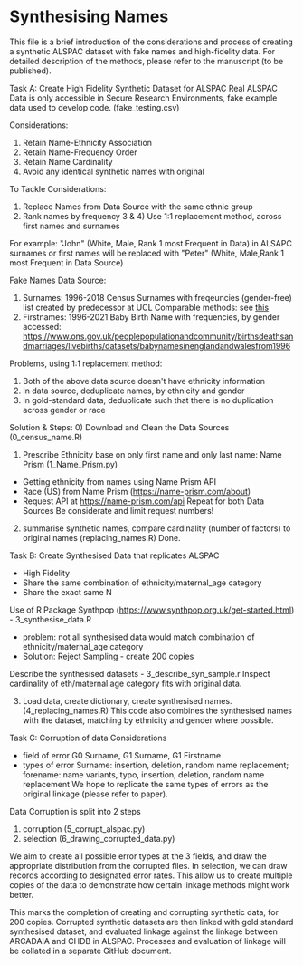 # Synthesising Names
This file is a brief introduction of the considerations and process of creating a synthetic ALSPAC dataset with fake names and high-fidelity data.
For detailed description of the methods, please refer to the manuscript (to be published).

Task A: Create High Fidelity Synthetic Dataset for ALSPAC
Real ALSPAC Data is only accessible in Secure Research Environments, fake example data used to develop code. (fake_testing.csv)

Considerations: 
1) Retain Name-Ethnicity Association
2) Retain Name-Frequency Order
3) Retain Name Cardinality
4) Avoid any identical synthetic names with original

To Tackle Considerations:
1) Replace Names from Data Source with the same ethnic group
2) Rank names by frequency
3 & 4) Use 1:1 replacement method, across first names and surnames

For example:
"John" (White, Male, Rank 1 most Frequent in Data) in ALSAPC surnames or first names will be replaced with 
"Peter" (White, Male,Rank 1 most Frequent in Data Source)

Fake Names Data Source:
1) Surnames: 1996-2018 Census Surnames with freqeuncies (gender-free)
list created by predecessor at UCL
Comparable methods: see [this]([url](https://eprints.lse.ac.uk/115497/1/WP_342.pdf)) 
3) Firstnames: 1996-2021 Baby Birth Name with frequencies, by gender
accessed: https://www.ons.gov.uk/peoplepopulationandcommunity/birthsdeathsandmarriages/livebirths/datasets/babynamesinenglandandwalesfrom1996

Problems, using 1:1 replacement method:
1) Both of the above data source doesn't have ethnicity information
2) In data source, deduplicate names, by ethnicity and gender
3) In gold-standard data, deduplicate such that there is no duplication across gender or race


Solution & Steps:
0) Download and Clean the Data Sources (0_census_name.R)
1) Prescribe Ethnicity base on only first name and only last name: Name Prism (1_Name_Prism.py)
- Getting ethnicity from names using Name Prism API
- Race (US) from Name Prism (https://name-prism.com/about)
- Request API at https://name-prism.com/api
Repeat for both Data Sources
Be considerate and limit request numbers!

2) summarise synthetic names, compare cardinality (number of factors) to original names (replacing_names.R)
Done.

Task B: Create Synthesised Data that replicates ALSPAC
- High Fidelity
- Share the same combination of ethnicity/maternal_age category
- Share the exact same N

Use of R Package Synthpop (https://www.synthpop.org.uk/get-started.html) - 3_synthesise_data.R
- problem: not all synthesised data would match combination of ethnicity/maternal_age category
- Solution: Reject Sampling - create 200 copies

Describe the synthesised datasets - 3_describe_syn_sample.r
Inspect cardinality of eth/maternal age category fits with original data.

3) Load data, create dictionary, create synthesised names. (4_replacing_names.R)
This code also combines the synthesised names with the dataset, matching by ethnicity and gender where possible.

Task C: Corruption of data 
Considerations
- field of error 
G0 Surname, G1 Surname, G1 Firstname
- types of error 
Surname: insertion, deletion, random name replacement; 
forename: name variants, typo, insertion, deletion, random name replacement
We hope to replicate the same types of errors as the original linkage (please refer to paper). 

Data Corruption is split into 2 steps
1) corruption (5_corrupt_alspac.py)
2) selection (6_drawing_corrupted_data.py)

We aim to create all possible error types at the 3 fields, and draw the appropriate distribution from the corrupted files.
In selection, we can draw records according to designated error rates. This allow us to create multiple copies of the data to demonstrate how certain linkage methods might work better.

This marks the completion of creating and corrupting synthetic data, for 200 copies.
Corrupted synthetic datasets are then linked with gold standard synthesised dataset, and evaluated linkage against the linkage between ARCADAIA and CHDB in ALSPAC. Processes and evaluation of linkage will be collated in a separate GitHub document. 














